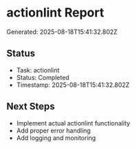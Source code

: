 # actionlint Report

Generated: 2025-08-18T15:41:32.802Z

## Status
- Task: actionlint
- Status: Completed
- Timestamp: 2025-08-18T15:41:32.802Z

## Next Steps
- Implement actual actionlint functionality
- Add proper error handling
- Add logging and monitoring
